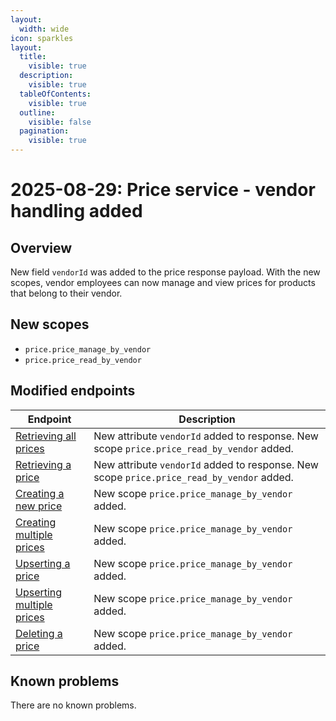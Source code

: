 ```yaml
---
layout:
  width: wide
icon: sparkles
layout:
  title:
    visible: true
  description:
    visible: true
  tableOfContents:
    visible: true
  outline:
    visible: false
  pagination:
    visible: true
---
```


# 2025-08-29: Price service - vendor handling added

## Overview

New field `vendorId` was added to the price response payload. With the new scopes, vendor employees can now manage and view prices for products that belong to their vendor.

## New scopes
- `price.price_manage_by_vendor`
- `price.price_read_by_vendor`

## Modified endpoints

| Endpoint                                                                                                                                                                                                                  | Description                   |
|---------------------------------------------------------------------------------------------------------------------------------------------------------------------------------------------------------------------------|-------------------------------|
| [Retrieving all prices](https://developer.emporix.io/api-references/api-guides/prices-and-taxes/price-service/api-reference/prices#get-price-tenant-prices)                                        | New attribute `vendorId` added to response. New scope `price.price_read_by_vendor` added. |
| [Retrieving a price](https://developer.emporix.io/api-references/api-guides/prices-and-taxes/price-service/api-reference/prices#get-price-tenant-prices-priceid)                                                   | New attribute `vendorId` added to response. New scope `price.price_read_by_vendor` added. |
| [Creating a new price](https://developer.emporix.io/api-references/api-guides/prices-and-taxes/price-service/api-reference/prices#post-price-tenant-prices)                                                               | New scope `price.price_manage_by_vendor` added. |
| [Creating multiple prices](https://developer.emporix.io/api-references/api-guides/prices-and-taxes/price-service/api-reference/prices#post-price-tenant-prices-bulk)                                                       | New scope `price.price_manage_by_vendor` added. |
| [Upserting a price](https://developer.emporix.io/api-references/api-guides/prices-and-taxes/price-service/api-reference/prices#put-price-tenant-prices-priceid)                                                     | New scope `price.price_manage_by_vendor` added. |
| [Upserting multiple prices](https://developer.emporix.io/api-references/api-guides/prices-and-taxes/price-service/api-reference/prices#put-price-tenant-prices-bulk)                                                     | New scope `price.price_manage_by_vendor` added. |
| [Deleting a price](https://developer.emporix.io/api-references/api-guides/prices-and-taxes/price-service/api-reference/prices#delete-price-tenant-prices-priceid)                                                     | New scope `price.price_manage_by_vendor` added. |

## Known problems

There are no known problems.
